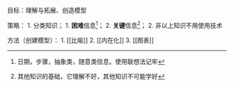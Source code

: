目标：理解与拓展、创造模型

策略：
	1. 分类知识；
		1. **困难**信息[^1]；
		2. **关键**信息[^2]；
	2. 非以上知识不用使用技术

方法（创建模型）：
	1. [[比喻]]
	2. [[内在化]]
	3. [[图表]]

[^1]: 日期，步骤，抽象类，随意类信息。使用联想法记牢
[^2]: 其他知识的基础，它理解不好，其他知识不可能学好